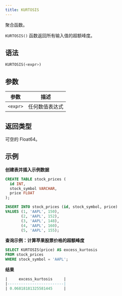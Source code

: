 ```yaml
---
title: KURTOSIS
---
```


聚合函数。

`KURTOSIS()` 函数返回所有输入值的超额峰度。

## 语法

```sql
KURTOSIS(<expr>)
```

## 参数

| 参数      | 描述                     |
|-----------|--------------------------|
| `<expr>`  | 任何数值表达式           |

## 返回类型

可空的 Float64。

## 示例

**创建表并插入示例数据**
```sql
CREATE TABLE stock_prices (
  id INT,
  stock_symbol VARCHAR,
  price FLOAT
);

INSERT INTO stock_prices (id, stock_symbol, price)
VALUES (1, 'AAPL', 150),
       (2, 'AAPL', 152),
       (3, 'AAPL', 148),
       (4, 'AAPL', 160),
       (5, 'AAPL', 155);
```

**查询示例：计算苹果股票价格的超额峰度**

```sql
SELECT KURTOSIS(price) AS excess_kurtosis
FROM stock_prices
WHERE stock_symbol = 'AAPL';
```

**结果**

```sql
|     excess_kurtosis     |
|-------------------------|
| 0.06818181325581445     |
```